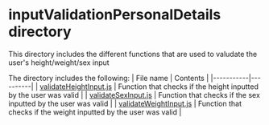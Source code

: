 # inputValidationPersonalDetails directory

This directory includes the different functions that are used to valudate the user's height/weight/sex input<br>

The directory includes the following:
| File name | Contents |
|-----------|----------|
| [validateHeightInput.js](./validateHeightInput.js/) | Function that checks if the height inputted by the user was valid |
| [validateSexInput.js](./validateSexInput.js/) | Function that checks if the sex inputted by the user was valid |
| [validateWeightInput.js](./validateWeightInput.js/) | Function that checks if the weight inputted by the user was valid |
